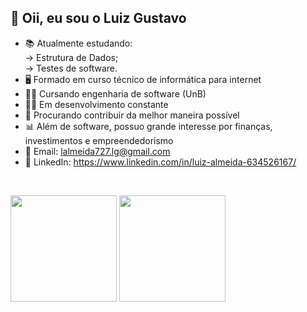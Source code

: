 ## 👋 Oii, eu sou o Luiz Gustavo

- 📚 Atualmente estudando:
<br/>  -> Estrutura de Dados;
<br/>  -> Testes de software.
- 🖥 Formado em curso técnico de informática para internet
- 👨‍🎓 Cursando engenharia de software (UnB)
- 👨‍💻 Em desenvolvimento constante
- 🤝 Procurando contribuir da melhor maneira possível
- 📊 Além de software, possuo grande interesse por finanças, investimentos e empreendedorismo
- 📩 Email: lalmeida727.lg@gmail.com
- 🏢 LinkedIn: https://www.linkedin.com/in/luiz-almeida-634526167/

<br>
<p align="left">
  <img height="170em" src="https://github-readme-stats-eight-theta.vercel.app/api/top-langs/?username=LuizGust4vo&layout=compact&langs_count=7&theme=chartreuse-dark"/>
  <img height="170em" src="https://github-readme-stats.vercel.app/api?username=LuizGust4vo&show_icons=true&theme=chartreuse-dark"/>
</p>
